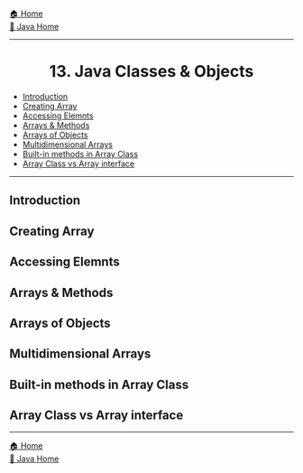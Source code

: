[🏠 Home](../../../README.md) <br/>
[🍵 Java Home](../Java.md)

<hr/>

<h1 style="text-align: center">13. Java Classes & Objects</h1>

- [Introduction](#introduction)
- [Creating Array](#creating-array)
- [Accessing Elemnts](#accessing-elemnts)
- [Arrays \& Methods](#arrays--methods)
- [Arrays of Objects](#arrays-of-objects)
- [Multidimensional Arrays](#multidimensional-arrays)
- [Built-in methods in Array Class](#built-in-methods-in-array-class)
- [Array Class vs Array interface](#array-class-vs-array-interface)

<hr/>

## Introduction
## Creating Array
## Accessing Elemnts
## Arrays & Methods
## Arrays of Objects
## Multidimensional Arrays
## Built-in methods in Array Class
## Array Class vs Array interface

<hr/>

[🏠 Home](../../../README.md) <br/>
[🍵 Java Home](../Java.md)
